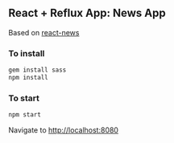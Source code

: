 ## React + Reflux App: News App

Based on [react-news](https://github.com/echenley/react-news)

### To install

```bash
gem install sass
npm install
```

### To start

```bash
npm start
```

Navigate to [http://localhost:8080](http://localhost:8080)